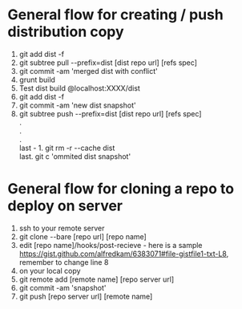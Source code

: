 
General flow for creating / push distribution copy
=====
1. git add dist -f
2. git subtree pull --prefix=dist [dist repo url] [refs spec]
3. git commit -am 'merged dist with conflict'
4. grunt build
5. Test dist build @localhost:XXXX/dist
6. git add dist -f
7. git commit -am 'new dist snapshot'
8. git subtree push --prefix=dist [dist repo url] [refs spec] <br>
. <br>
. <br>
. <br>
last - 1. git rm -r --cache dist <br>
last. git c 'ommited dist snapshot'

General flow for cloning a repo to deploy on server
=====
1. ssh to your remote server
2. git clone --bare [repo url] [repo name]
3. edit [repo name]/hooks/post-recieve - here is a sample https://gist.github.com/alfredkam/6383071#file-gistfile1-txt-L8, remember to change line 8
4. on your local copy
5. git remote add [remote name] [repo server url]
6. git commit -am 'snapshot'
7. git push [repo server url] [remote name]